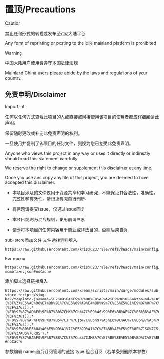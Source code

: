 # 置顶/Precautions

> [!Caution]
> 禁止任何形式的转载或发布至🇨🇳大陆平台
>
> Any form of reprinting or posting to the 🇨🇳 mainland platform is prohibited

> [!WARNING]
> 中国大陆用户使用请遵守本国法律法规
>
> Mainland China users please abide by the laws and regulations of your country.
>

## 免责申明/Disclaimer

> [!IMPORTANT]
> 任何以任何方式查看此项目的人或直接或间接使用该项目的使用者都应仔细阅读此声明。
>
> 保留随时更改或补充此免责声明的权利。
>
> 一旦使用并复制了该项目的任何文件，则视为您已接受此免责声明。
>
> Anyone who views this project in any way or uses it directly or indirectly should read this statement carefully.
>
> We reserve the right to change or supplement this disclaimer at any time.
>
> Once you use and copy any file of this project, you are deemed to have accepted this disclaimer.

- 本项目涉及的文件仅用于资源共享和学习研究，不能保证其合法性，准确性，完整性和有效性，请根据情况自行判断.

- 有问题请提交issue，仅通过issue回复

- 本项目规则为混合规则，使用前请三思

- 请勿将本项目的任何内容用于商业或非法目的，否则后果自负.

sub-store添加文件
文件选择远程填入
```
https://raw.githubusercontent.com/krisxu23/rule/refs/heads/main/config/singbox/1.12.x/config.json#noCache
```
For momo
```
https://raw.githubusercontent.com/krisxu23/rule/refs/heads/main/config/singbox/1.12.x/sub-momofake.json#noCache
```

添加脚本选择链接填入
```
https://raw.githubusercontent.com/xream/scripts/main/surge/modules/sub-store-scripts/sing-box/template.js#name=%E7%BB%84%E5%90%88%E8%AE%A2%E9%98%85&outbound=%F0%9F%95%B3%E2%84%B9%EF%B8%8F%F0%9F%90%B8%20%E6%89%8B%E5%8A%A8%E9%80%89%E6%8B%A9%7C%E2%99%BB%EF%B8%8F%20%E8%87%AA%E5%8A%A8%E9%80%89%E6%8B%A9%F0%9F%8F%B7%E2%84%B9%EF%B8%8F%5E(%3F!.*(%3F%3A%E5%AE%98%E7%BD%91%7C%E5%89%A9%E4%BD%99%7C%E6%B5%81%E9%87%8F%7C%E5%A5%97%E9%A4%90%7C%E5%85%8D%E8%B4%B9%7C%E8%AE%A2%E9%98%85%7C%E5%88%B0%E6%9C%9F%E6%97%B6%E9%97%B4%7C%E5%85%A8%E7%90%83%E7%9B%B4%E8%BF%9E%7CGB%7CExpire%20Date%7CTraffic%7CExpireDate)).*%F0%9F%95%B3%E2%84%B9%EF%B8%8F%F0%9F%87%AD%F0%9F%87%B0%20%E9%A6%99%E6%B8%AF%E6%89%8B%E5%8A%A8%F0%9F%8F%B7%E2%84%B9%EF%B8%8F%5E(%3F!.*(%3F%3Aus)).*(%F0%9F%87%AD%F0%9F%87%B0%7CHK%7Chk%7C%E9%A6%99%E6%B8%AF%7C%E6%B8%AF%7CHongKong)%F0%9F%95%B3%E2%84%B9%EF%B8%8F%F0%9F%87%AF%F0%9F%87%B5%20%E6%97%A5%E6%9C%AC%E6%89%8B%E5%8A%A8%F0%9F%8F%B7%E2%84%B9%EF%B8%8F%5E(%3F!.*(%3F%3Aus)).*(%F0%9F%87%AF%F0%9F%87%B5%7CJP%7Cjp%7C%E6%97%A5%E6%9C%AC%7C%E6%97%A5%7CJapan)%F0%9F%95%B3%E2%84%B9%EF%B8%8F%F0%9F%87%B8%F0%9F%87%AC%20%E7%8B%AE%E5%9F%8E%E6%89%8B%E5%8A%A8%F0%9F%8F%B7%E2%84%B9%EF%B8%8F%5E(%3F!.*(%3F%3Aus)).*(%E6%96%B0%E5%8A%A0%E5%9D%A1%7C%E5%9D%A1%7C%E7%8B%AE%E5%9F%8E%7CSG%7CSingapore)%F0%9F%95%B3%E2%84%B9%EF%B8%8F%F0%9F%87%BA%F0%9F%87%B2%20%E7%BE%8E%E5%9B%BD%E6%89%8B%E5%8A%A8%F0%9F%8F%B7%E2%84%B9%EF%B8%8F%5E(%3F!.*(%3F%3AAUS%7CRUS)).*(%F0%9F%87%BA%F0%9F%87%B8%7CUS%7Cus%7CJMS%7C%E7%BE%8E%E5%9B%BD%7C%E7%BE%8E%7CUnited%20States)&type=%E7%BB%84%E5%90%88%E8%AE%A2%E9%98%85
#noCache
```
参数编辑
name:首页订阅管理的链接
type:组合订阅（若单条则删除本参数）


